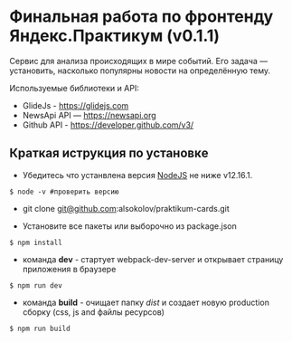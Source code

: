 # Финальная работа по фронтенду Яндекс.Практикум (v0.1.1)

Сервис для анализа происходящих в мире событий. Его задача — установить, насколько популярны новости на определённую тему.

Используемые библиотеки и API:

* GlideJs - https://glidejs.com
* NewsApi API — https://newsapi.org
* Github API - https://developer.github.com/v3/

## Краткая иструкция по установкe

* Убедитесь что устанвлена версия [NodeJS](https://nodejs.org/en/download/) не ниже v12.16.1.

```$ node -v #проверить версию``` 

* git clone git@github.com:alsokolov/praktikum-cards.git

* Установите все пакеты или выборочно из package.json

```$ npm install``` 

* команда **dev**  - стартует webpack-dev-server и открывает страницу приложения в браузере

```$ npm run dev``` 

* команда **build** - очищает папку *dist* и создает новую production сборку (css, js and файлы ресурсов)

```$ npm run build```
